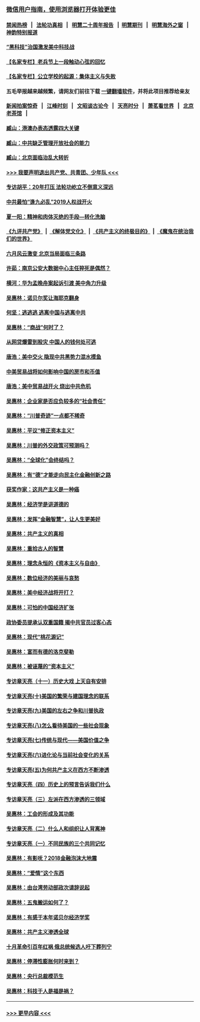 ### [微信用户指南，使用浏览器打开体验更佳](https://github.com/gfw-breaker/banned-news1/blob/master/indexes/wechat-guide.md?t=0)
#### [禁闻热榜](热点新闻.md?t=0)  &nbsp;&nbsp;|&nbsp;&nbsp; [法轮功真相](https://github.com/gfw-breaker/truth/blob/master/README.md?t=0) &nbsp;&nbsp;|&nbsp;&nbsp; [明慧二十周年报告](https://github.com/gfw-breaker/mh-reports/blob/master/README.md?t=0) &nbsp;&nbsp;|&nbsp;&nbsp;[明慧期刊](https://github.com/gfw-breaker/mh-qikan) &nbsp;&nbsp;|&nbsp;&nbsp; [明慧海外之窗](https://github.com/gfw-breaker/mh-news/blob/master/README.md?t=0) &nbsp;&nbsp;|&nbsp;&nbsp; [神韵特别报道](https://github.com/gfw-breaker/mh-news/blob/master/shenyun.md?t=0)
#### [“黑科技”治国激发美中科技战](../pages/nsc423/n11638056.md?t=02040044) 
#### [【名家专栏】老兵节上一段触动心弦的回忆](../pages/nsc423/n11646016.md?t=02040044) 
#### [【名家专栏】公立学校的起源：集体主义与失败](../pages/nsc423/n11601833.md?t=02040044) 
#### 五毛举报越来越频繁，请网友们前往下载 [一键翻墙软件](https://github.com/gfw-breaker/ssr-accounts)，并将此项目推荐给亲友
#### [新闻拍案惊奇](https://github.com/gfw-breaker/banned-news1/blob/master/pages/link4.md) &nbsp;&nbsp;|&nbsp;&nbsp; [江峰时刻](https://github.com/gfw-breaker/banned-news1/blob/master/pages/link4.md) &nbsp;&nbsp;|&nbsp;&nbsp; [文昭谈古论今](https://github.com/gfw-breaker/banned-news1/blob/master/pages/link4.md) &nbsp;&nbsp;|&nbsp;&nbsp; [天亮时分](https://github.com/gfw-breaker/banned-news1/blob/master/pages/link4.md) &nbsp;&nbsp;|&nbsp;&nbsp; [萧茗看世界](https://github.com/gfw-breaker/banned-news1/blob/master/pages/link4.md) &nbsp;&nbsp;|&nbsp;&nbsp; [北京老茶馆](https://github.com/gfw-breaker/banned-news1/blob/master/pages/link4.md) &nbsp;&nbsp;|&nbsp;&nbsp; 
#### [臧山：港澳办表态透露四大关键](../pages/nsc423/n11421628.md?t=02040044) 
#### [臧山：中共缺乏管理开放社会的能力](../pages/nsc423/n11407457.md?t=02040044) 
#### [臧山：北京面临治乱大转折](../pages/nsc423/n11406895.md?t=02040044) 
#### [>>> 我要声明退出共产党、共青团、少年队 <<<](https://github.com/begood0513/goodnews/blob/master/quit/letter.md) 
#### [专访胡平：20年打压 法轮功屹立不倒意义深远](../pages/nsc423/n11398800.md?t=02040044) 
#### [中共最怕“逢九必乱”2019人权战开火](../pages/nsc423/n11385248.md?t=02040044) 
#### [夏一阳：精神和肉体灭绝的手段—转化洗脑](../pages/nsc423/n11368250.md?t=02040044) 
#### [《九评共产党》](https://github.com/begood0513/9ping.md/blob/master/README.md) &nbsp;|&nbsp; [《解体党文化》](../../../../jtdwh.md/blob/master/README.md)  &nbsp;|&nbsp; [《共产主义的终极目的》](../../../../gczydzjmd.md/blob/master/README.md) &nbsp;|&nbsp; [《魔鬼在统治我们的世界》](../../../../mgztzwmdsj.md/blob/master/README.md) 
#### [六月风云激变 北京当局面临三条路](../pages/nsc423/n11313668.md?t=02040044) 
#### [许茹：南京公安大数据中心主任猝死是偶然？](../pages/nsc423/n11064744.md?t=02040044) 
#### [横河：华为孟晚舟案起诉引渡 美中角力升级](../pages/nsc423/n11027230.md?t=02040044) 
#### [吴惠林：诺贝尔奖让海耶克翻身](../pages/nsc423/n10890049.md?t=02040044) 
#### [何坚：逃逃逃 逃离中国与逃离中共](../pages/nsc423/n10592891.md?t=02040044) 
#### [吴惠林：“商战”何时了？](../pages/nsc423/n10573558.md?t=02040044) 
#### [从网贷爆雷到股灾 中国人的钱何处可逃](../pages/nsc423/n10572800.md?t=02040044) 
#### [唐浩：美中交火 隐现中共黑势力混水摸鱼](../pages/nsc423/n10544040.md?t=02040044) 
#### [中美贸易战将如何影响中国的房市和币值](../pages/nsc423/n10543697.md?t=02040044) 
#### [唐浩：美中贸易战开火 烧出中共危机](../pages/nsc423/n10540126.md?t=02040044) 
#### [吴惠林：企业家是否应负较多的“社会责任”](../pages/nsc423/n10535022.md?t=02040044) 
#### [吴惠林：“川普奇迹”一点都不稀奇](../pages/nsc423/n10512808.md?t=02040044) 
#### [吴惠林：平议“修正资本主义”](../pages/nsc423/n10495724.md?t=02040044) 
#### [吴惠林：川普的外交政策可预测吗？](../pages/nsc423/n10462387.md?t=02040044) 
#### [吴惠林：“全球化”会终结吗？](../pages/nsc423/n10452838.md?t=02040044) 
#### [吴惠林：有“德”才能走向民主化金融创新之路](../pages/nsc423/n10432292.md?t=02040044) 
#### [获奖作家：这共产主义是一种癌](../pages/nsc423/n10431541.md?t=02040044) 
#### [吴惠林：经济学是讲道德的](../pages/nsc423/n10398014.md?t=02040044) 
#### [吴惠林：发挥“金融智慧”，让人生更美好](../pages/nsc423/n10375019.md?t=02040044) 
#### [吴惠林：共产主义的真相](../pages/nsc423/n10351394.md?t=02040044) 
#### [吴惠林：重拾古人的智慧](../pages/nsc423/n10337691.md?t=02040044) 
#### [吴惠林：理念永恒的《资本主义与自由》](../pages/nsc423/n10316274.md?t=02040044) 
#### [吴惠林：数位经济的美丽与哀愁](../pages/nsc423/n10292946.md?t=02040044) 
#### [吴惠林：美中经济战将开打？](../pages/nsc423/n10258825.md?t=02040044) 
#### [吴惠林：可怕的中国经济扩张](../pages/nsc423/n10219147.md?t=02040044) 
#### [政协委员提承认双重国籍 揭中共官员过客心态](../pages/nsc423/n10208809.md?t=02040044) 
#### [吴惠林：现代“桃花源记”](../pages/nsc423/n10185234.md?t=02040044) 
#### [吴惠林：富而有德的洛克斐勒](../pages/nsc423/n10142264.md?t=02040044) 
#### [吴惠林：被诬蔑的“资本主义”](../pages/nsc423/n10124816.md?t=02040044) 
#### [专访章天亮（十一）历史大戏 上天自有安排](../pages/nsc423/n10094905.md?t=02040044) 
#### [专访章天亮(十)美国的繁荣与建国理念的联系](../pages/nsc423/n10094899.md?t=02040044) 
#### [专访章天亮(九)美国的左右之争和川普执政](../pages/nsc423/n10094889.md?t=02040044) 
#### [专访章天亮(八)怎么看待美国的一些社会现象](../pages/nsc423/n10094857.md?t=02040044) 
#### [专访章天亮(七)传统与现代——美国价值之争](../pages/nsc423/n10093140.md?t=02040044) 
#### [专访章天亮(六)进化论与当前社会变化的关系](../pages/nsc423/n10092036.md?t=02040044) 
#### [专访章天亮(五)为何共产主义在西方不断渗透](../pages/nsc423/n10083620.md?t=02040044) 
#### [专访章天亮（四）历史上的预言告诉我们什么](../pages/nsc423/n10083606.md?t=02040044) 
#### [专访章天亮（三）左派在西方渗透的三领域](../pages/nsc423/n10081115.md?t=02040044) 
#### [吴惠林：工会的形成及其功能](../pages/nsc423/n10080633.md?t=02040044) 
#### [专访章天亮（二）什么人和组织让人背离神](../pages/nsc423/n10076637.md?t=02040044) 
#### [专访章天亮（一）不同民族的三个共同记忆](../pages/nsc423/n10074188.md?t=02040044) 
#### [吴惠林：有影呒？2018金融泡沫大地震](../pages/nsc423/n10040534.md?t=02040044) 
#### [吴惠林：“爱情”这个东西](../pages/nsc423/n10019423.md?t=02040044) 
#### [吴惠林：由台湾劳动部政次请辞说起](../pages/nsc423/n9979679.md?t=02040044) 
#### [吴惠林：五鬼搬运如何了？](../pages/nsc423/n9925338.md?t=02040044) 
#### [吴惠林：有感于本年诺贝尔经济学奖](../pages/nsc423/n9871883.md?t=02040044) 
#### [吴惠林：共产主义渗透全球](../pages/nsc423/n9812748.md?t=02040044) 
#### [十月革命引百年红祸 俄总统候选人吁下葬列宁](../pages/nsc423/n9810182.md?t=02040044) 
#### [吴惠林：停滞性膨胀何时来到？](../pages/nsc423/n9764136.md?t=02040044) 
#### [吴惠林：央行总裁模范生](../pages/nsc423/n9728134.md?t=02040044) 
#### [吴惠林：科技于人是福是祸？](../pages/nsc423/n9672982.md?t=02040044) 

----
#### [ >>> 更早内容 <<< ](../indexes/nsc423-earlier.md)
